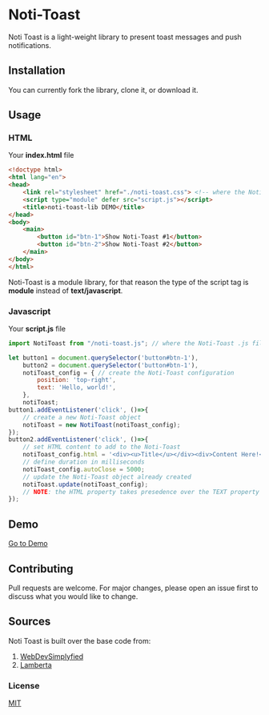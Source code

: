 # Noti-Toast
Noti Toast is a light-weight library to present toast messages and push notifications.

## Installation
You can currently fork the library, clone it, or download it.

## Usage

### HTML
Your **index.html** file
```html
<!doctype html>
<html lang="en">
<head>
    <link rel="stylesheet" href="./noti-toast.css"> <!-- where the Noti-Toast .css file is located -->
    <script type="module" defer src="script.js"></script>
    <title>noti-toast-lib DEMO</title>
</head>
<body>
    <main>
        <button id="btn-1">Show Noti-Toast #1</button>
        <button id="btn-2">Show Noti-Toast #2</button>
    </main>
</body>
</html>
```
Noti-Toast is a module library, for that reason the type of the script tag is **module** instead of **text/javascript**.
### Javascript
Your **script.js** file
```javascript
import NotiToast from "/noti-toast.js"; // where the Noti-Toast .js file is located

let button1 = document.querySelector('button#btn-1'),
    button2 = document.querySelector('button#btn-1'),
    notiToast_config = { // create the Noti-Toast configuration
        position: 'top-right',
        text: 'Hello, world!',
    },
    notiToast;
button1.addEventListener('click', ()=>{
    // create a new Noti-Toast object
    notiToast = new NotiToast(notiToast_config);
});
button2.addEventListener('click', ()=>{
    // set HTML content to add to the Noti-Toast
    notiToast_config.html = '<div><u>Title</u></div><div>Content Here!</div>';
    // define duration in milliseconds
    notiToast_config.autoClose = 5000;
    // update the Noti-Toast object already created
    notiToast.update(notiToast_config);
    // NOTE: the HTML property takes presedence over the TEXT property
});
```

## Demo
[Go to Demo](https://google.com)

## Contributing
Pull requests are welcome. For major changes, please open an issue first to discuss what you would like to change.

## Sources
Noti Toast is built over the base code from:

1. [WebDevSimplyfied](https://github.com/WebDevSimplified/live-toast-notification-library)
2. [Lamberta](https://gist.github.com/lamberta/3768814)

### License
[MIT](https://choosealicense.com/licenses/mit/)